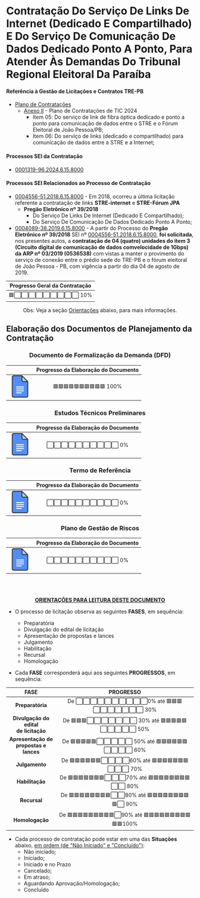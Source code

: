 # Contratação Do Serviço De Links De Internet (Dedicado E Compartilhado) E Do Serviço De Comunicação De Dados Dedicado Ponto A Ponto, Para Atender Às Demandas Do Tribunal Regional Eleitoral Da Paraíba

#### Referência à Gestão de Licitações e Contratos TRE-PB

- [Plano de Contratações](https://www.tre-pb.jus.br/transparencia-e-prestacao-de-contas/gestao-de-contratacoes/planos-de-contratacoes)
  - [Anexo II](https://www.tre-pb.jus.br/transparencia-e-prestacao-de-contas/gestao-de-contratacoes/planos-de-contratacoes/arquivos/2024/tre-pb-plano-de-contratacoes-de-tic-2024) - Plano de Contratações de TIC 2024 
    - Item 05: Do serviço de link de fibra óptica dedicado e ponto a ponto para comunicação de dados entre o STRE e o Fórum Eleitoral de João Pessoa/PB;
    - Item 06: Do serviço de links (dedicado e compartilhado) para comunicação de dados entre a STRE e a Internet;

#### Processos SEI da Contratação

- [0001319-96.2024.6.15.8000](https://sei.tre-pb.jus.br/sei/controlador.php?acao=procedimento_trabalhar&id_procedimento=1784823)

#### Processos SEI Relacionados ao Processo de Contratação

  - [0004556-51.2018.6.15.8000](https://sei.tre-pb.jus.br/sei/controlador.php?acao=procedimento_trabalhar&id_procedimento=375546) - Em 2018, ocorreu a última licitação referente a contratação de links **STRE-internet** e **STRE-Fórum JPA**
    - **Pregão Eletrônico nº 39/2018**
      - Do Serviço De Links De Internet (Dedicado E Compartilhado);
      - Do Serviço De Comunicação De Dados Dedicado Ponto A Ponto;
  - [0004089-38.2019.6.15.8000](https://sei.tre-pb.jus.br/sei/controlador.php?acao=procedimento_trabalhar&id_procedimento=569544) - A partir do Processo do **Pregão Eletrônico nº 39/2018** SEI nº [0004556-51.2018.6.15.8000](https://sei.tre-pb.jus.br/sei/controlador.php?acao=procedimento_trabalhar&id_procedimento=375546), **foi solicitada**, nos presentes autos, a **contratação de 04 (quatro) unidades do item 3 (Circuito digital de comunicação de dados comvelocidade de 1Gbps) da ARP nº 03/2019 (0536538)** com vistas a manter o provimento do serviço de conexão entre o prédio sede do TRE-PB e o fórum eleitoral de João Pessoa - PB, com vigência a partir do dia 04 de agosto de 2019.

<center>

|                           Progresso Geral da Contratação                               |
|:--------------------------------------------------------------------------------------:|
|                             🟩⬜⬜⬜⬜⬜⬜⬜⬜⬜ 10%                                |
  Obs: Veja a seção <a href="#Orientações">Orientações<a> abaixo, para mais informações.

</center>

## Elaboração dos Documentos de Planejamento da Contratação


<center>

### Documento de Formalização da Demanda (DFD)

||                           Progresso da Elaboração do Documento                         |
|:---:|:--------------------------------------------------------------------------------------:|
|[<img width="60px" src="https://github.com/dnlclaudino/imagens/blob/master/icones-aplicativos/google-docs/icone-google-docs.png?raw=true">]()|🟩🟩🟩🟩🟩🟩🟩🟩🟩🟩 100%|


### Estudos Técnicos Preliminares

||Progresso da Elaboração do Documento|
|:---:|:-------------------------------:|
|[<img width="60px" src="https://github.com/dnlclaudino/imagens/blob/master/icones-aplicativos/google-docs/icone-google-docs.png?raw=true">](./ETP.md)|⬜⬜⬜⬜⬜⬜⬜⬜⬜⬜ 0%|


### Termo de Referência

||Progresso da Elaboração do Documento|
|:---:|:-------------------------------:|
|<img width="60px" src="https://github.com/dnlclaudino/imagens/blob/master/icones-aplicativos/google-docs/icone-google-docs.png?raw=true">|⬜⬜⬜⬜⬜⬜⬜⬜⬜⬜ 0%|


### Plano de Gestão de Riscos

||Progresso da Elaboração do Documento|
|:---:|:-------------------------------:|
|<img width="60px" src="https://github.com/dnlclaudino/imagens/blob/master/icones-aplicativos/google-docs/icone-google-docs.png?raw=true">|⬜⬜⬜⬜⬜⬜⬜⬜⬜⬜ 0%|


<br>
<br>

<u>**ORIENTAÇÕES PARA LEITURA DESTE DOCUMENTO**</u>

</center>

- O processo de licitação observa as seguintes **FASES**, em sequência:
  - Preparatória
  - Divulgação do edital de licitação
  - Apresentação de propostas e lances
  - Julgamento
  - Habilitação
  - Recursal
  - Homologação

- Cada **FASE** corresponderá aqui aos seguintes **PROGRESSOS**, em sequência:

|        FASE         |               PROGRESSO                 |
:--------------------:|:---------------------------------------------------------------------------:|
|  **Preparatória**   | De ⬜⬜⬜⬜⬜⬜⬜⬜⬜⬜0% até 🟩🟩🟩⬜⬜⬜⬜⬜⬜⬜ 30%|
|**Divulgação do edital<br>de licitação** | De 🟩🟩🟩⬜⬜⬜⬜⬜⬜⬜ 30% até 🟩🟩🟩🟩🟩⬜⬜⬜⬜⬜ 50%|
| **Apresentação de<br>propostas e lances** | De 🟩🟩🟩🟩🟩⬜⬜⬜⬜⬜ 50% até 🟩🟩🟩🟩🟩🟩⬜⬜⬜⬜ 60%|
| **Julgamento**     | De 🟩🟩🟩🟩🟩🟩⬜⬜⬜⬜60% até 🟩🟩🟩🟩🟩🟩🟩⬜⬜⬜ 70%|
| **Habilitação**    | De 🟩🟩🟩🟩🟩🟩🟩⬜⬜⬜70% até 🟩🟩🟩🟩🟩🟩🟩🟩⬜⬜ 80%|
| **Recursal**       | De 🟩🟩🟩🟩🟩🟩🟩🟩⬜⬜80% até 🟩🟩🟩🟩🟩🟩🟩🟩🟩⬜ 90%|
| **Homologação**    | De 🟩🟩🟩🟩🟩🟩🟩🟩🟩⬜90% até 🟩🟩🟩🟩🟩🟩🟩🟩🟩🟩🟩100%|

- Cada processo de contratação pode estar em uma das <b id="TIPO-SITUACAO">Situações</b> abaixo, <u>em ordem (de "Não Iniciado" e "Concluído")</u>:
  - Não iniciado;
  - Iniciado;
  - Iniciado e no Prazo
  - Cancelado;
  - Em atraso;
  - Aguardando Aprovação/Homologação;
  - Concluído